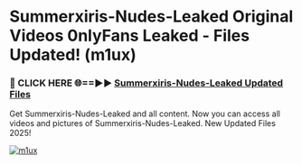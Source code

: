 # Summerxiris-Nudes-Leaked Original Videos 0nlyFans Leaked - Files Updated! (m1ux)

<h3>🔴 CLICK HERE 🌐==►► <a href="https://tinyurl.com/52m3yx9h" rel="nofollow">Summerxiris-Nudes-Leaked Updated Files</a></h3>

Get Summerxiris-Nudes-Leaked and all content. Now you can access all videos and pictures of Summerxiris-Nudes-Leaked. New Updated Files 2025!

[![m1ux](https://i.imgur.com/TnHtlc8.gif)](https://tinyurl.com/52m3yx9h)
